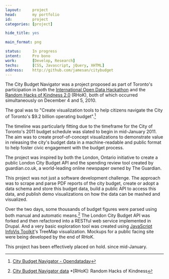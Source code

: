 ```yaml
---
layout:     project
head:       my portfolio
id:         project
categories: [project]

hide_title: yes

main_format: png

status:     In progress
intent:     Pro bono
work:       [Develop, Research]
techs:      [CSS, Javascript, jQuery, XHTML]
address:    http://github.com/jamesan/citybudget
---
```

The City Budget Navigator was a project proposed as part of Toronto's participation in both the [International Open Data Hackathon](http://www.opendataday.org/) and the [Random Hacks of Kindness 2.0](http://www.rhok.org/events/rhok-2/) (RHoK), both of which occurred simultaneously on December 4 and 5, 2010.

The goal was to "Create visualization tools to help citizens navigate the City of Toronto's $9.2 billion operating budget".[^1]

The timeline was particularly fitting due to the timeframe for the City of Toronto's 2011 budget schedule was slated to begin in mid-January 2011. The aim was to create proof-of-concept visualizations to demonstrate value in releasing the city's budget data in a machine-readable and public format to help foster civic engagement with the budget process.

The project was inspired by both the London, Ontario initiative to create a public London City Budget API and the spending review tool created by guardian.co.uk, a world-leading online newspaper owned by The Guardian.

This project was not just a software development challenge. The approach was to scrape and parse PDF reports of the city budget, create or adopt a data schema and store this budget data, build a public API to access this data, and publish demo visualizations on how the data can be mashed and visualized.

Over the two days, some thousands of budget figures were parsed using both manual and automatic means.[^2] The London City Budget API was forked and then refactored into a RESTful web service implemented in Drupal. And a very basic exploration tool was created using [JavaScript InfoVis Toolkit](http://thejit.org/)'s TreeMap visualization. Mockups for a public facing site were being developed by the end of RHoK.

This project has been effectively placed on hold. since mid-January.

[^1]: [City Budget Navigator - Opendataday](http://www.opendataday.org/wiki/City_Budget_Navigator)
[^2]: [City Budget Navigator data](https://spreadsheets.google.com/ccc?key=0AqAzr4q8YMGTdHlaeUs2d1pzTG9pQjc2bDZ5b0tPSnc&hl=en&authkey=CNTC_6QK#gid=1)
*[RHoK]: Random Hacks of Kindness
